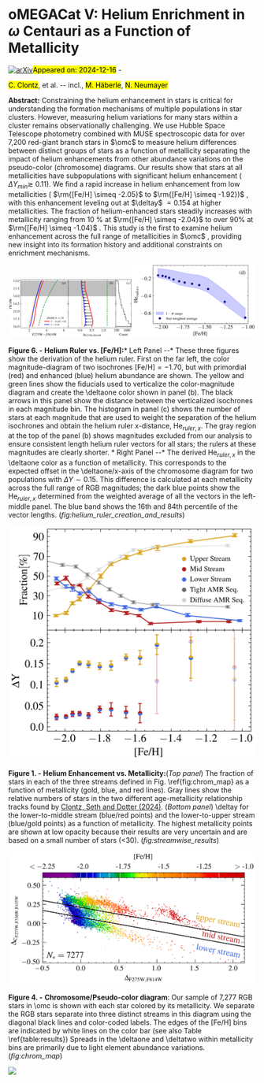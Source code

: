 <div class="macros" style="visibility:hidden;">
$\newcommand{\ensuremath}{}$
$\newcommand{\xspace}{}$
$\newcommand{\object}[1]{\texttt{#1}}$
$\newcommand{\farcs}{{.}''}$
$\newcommand{\farcm}{{.}'}$
$\newcommand{\arcsec}{''}$
$\newcommand{\arcmin}{'}$
$\newcommand{\ion}[2]{#1#2}$
$\newcommand{\textsc}[1]{\textrm{#1}}$
$\newcommand{\hl}[1]{\textrm{#1}}$
$\newcommand{\footnote}[1]{}$
$\newcommand$
$\newcommand$
$\newcommand$
$\newcommand$
$\newcommand$
$\newcommand$
$\newcommand$
$\newcommand$</div>



<div id="title">

# oMEGACat V: Helium Enrichment in $\omega$ Centauri as a Function of Metallicity

</div>
<div id="comments">

[![arXiv](https://img.shields.io/badge/arXiv-2412.09783-b31b1b.svg)](https://arxiv.org/abs/2412.09783)<mark>Appeared on: 2024-12-16</mark> - 

</div>
<div id="authors">

<mark>C. Clontz</mark>, et al. -- incl., <mark>M. Häberle</mark>, <mark>N. Neumayer</mark>

</div>
<div id="abstract">

**Abstract:** Constraining the helium enhancement in stars is critical for understanding the formation mechanisms of multiple populations in star clusters. However, measuring helium variations for many stars within a cluster remains observationally challenging. We use Hubble Space Telescope photometry combined with MUSE spectroscopic data for over 7,200 red-giant branch stars in $\omc$ to measure helium differences between distinct groups of stars as a function of metallicity separating the impact of helium enhancements from other abundance variations on the pseudo-color (chromosome) diagrams. Our results show that stars at all metallicities have subpopulations with significant helium enhancement ( $\Delta Y_{min} \gtrsim$ 0.11). We find a rapid increase in helium enhancement from low metallicities ( $\rm{[Fe/H] \simeq -2.05}$ to $\rm{[Fe/H] \simeq -1.92})$ , with this enhancement leveling out at $\deltay$ $= 0.154$ at higher metallicities. The fraction of helium-enhanced stars steadily increases with metallicity ranging from 10 \% at $\rm{[Fe/H] \simeq -2.04}$ to over $90\%$ at $\rm{[Fe/H] \simeq -1.04}$ . This study is the first to examine helium enhancement across the full range of metallicities in $\omc$ , providing new insight into its formation history and additional constraints on enrichment mechanisms.

</div>

<div id="div_fig1">

<img src="tmp_2412.09783/./figures/helium_ruler_creation_3_panels_v3.png" alt="Fig6.1" width="50%"/><img src="tmp_2412.09783/./figures/helium_ruler_results.png" alt="Fig6.2" width="50%"/>

**Figure 6. -** **Helium Ruler vs. [Fe/H]:*** Left Panel --* These three figures show the derivation of the helium ruler. First on the far left, the color magnitude-diagram of two isochrones [Fe/H]$= -1.70$, but with primordial (red) and enhanced (blue) helium abundance are shown. The yellow and green lines show the fiducials used to verticalize the color-magnitude diagram and create the \deltaone color shown in panel (b). The black arrows in this panel show the distance between the verticalized isochrones in each magnitude bin. The histogram in panel (c) shows the number of stars at each magnitude that are used to weight the separation of the helium isochrones and obtain the helium ruler x-distance, He$_{ruler,x}$. The gray region at the top of the panel (b) shows magnitudes excluded from our analysis to ensure consistent length helium ruler vectors for all stars; the rulers at these magnitudes are clearly shorter. * Right Panel --* The derived He$_{ruler,x}$ in the \deltaone color as a function of metallicity. This corresponds to the expected offset in the \deltaone\/x-axis of the chromosome diagram for two populations with $\Delta Y \sim 0.15$. This difference is calculated at each metallicity across the full range of RGB magnitudes; the dark blue points show the He$_{ruler,x}$ determined from the weighted average of all the vectors in the left-middle panel. The blue band shows the 16th and 84th percentile of the vector lengths. (*fig:helium_ruler_creation_and_results*)

</div>
<div id="div_fig2">

<img src="tmp_2412.09783/./figures/stream_wise_results_2_panel_v3.png" alt="Fig1" width="100%"/>

**Figure 1. -** **Helium Enhancement vs. Metallicity:**(_Top panel_) The fraction of stars in each of the three streams defined in Fig. \ref{fig:chrom_map} as a function of metallicity (gold, blue, and red lines). Gray lines show the relative numbers of stars in the two different age-metallicity relationship tracks found by [Clontz, Seth and Dotter (2024)]().
(_Bottom panel_) \deltay for the lower-to-middle stream (blue/red points) and the lower-to-upper stream (blue/gold points) as a function of metallicity. The highest metallicity points are shown at low opacity because their results are very uncertain and are based on a small number of stars ($<$30).
 (*fig:streamwise_results*)

</div>
<div id="div_fig3">

<img src="tmp_2412.09783/./figures/chromosome_map_colored_by_feh_v3.png" alt="Fig4" width="100%"/>

**Figure 4. -** **Chromosome/Pseudo-color diagram**: Our sample of 7,277 RGB stars in \omc is shown with each star colored by its metallicity. We separate the RGB stars separate into three distinct streams in this diagram using the diagonal black lines and color-coded labels. The edges of the [Fe/H] bins are indicated by white lines on the color bar (see also Table \ref{table:results}) Spreads in the \deltaone and \deltatwo within metallicity bins are primarily due to light element abundance variations. (*fig:chrom_map*)

</div><div id="qrcode"><img src=https://api.qrserver.com/v1/create-qr-code/?size=100x100&data="https://arxiv.org/abs/2412.09783"></div>